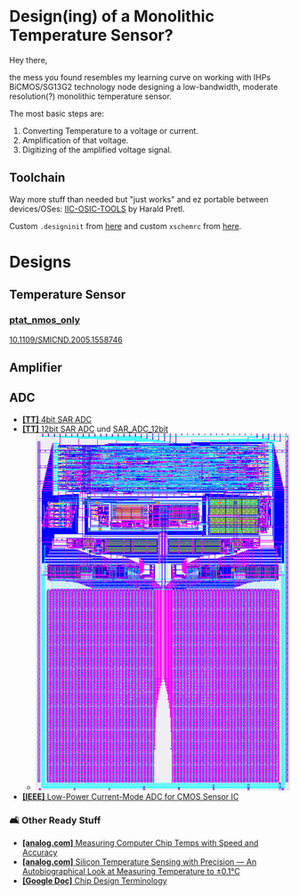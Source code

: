 # Design(ing) of a Monolithic Temperature Sensor?

Hey there,

the mess you found resembles my learning curve on working with IHPs BiCMOS/SG13G2 technology node designing a low-bandwidth, moderate resolution(?) monolithic temperature sensor.

The most basic steps are:

1. Converting Temperature to a voltage or current.
2. Amplification of that voltage.
3. Digitizing of the amplified voltage signal.

## Toolchain

Way more stuff than needed but "just works" and ez portable between devices/OSes: [IIC-OSIC-TOOLS](https://github.com/iic-jku/IIC-OSIC-TOOLS.git) by Harald Pretl.

Custom ``.designinit`` from [here](https://gist.github.com/0486ea22c6422ac99e09981821f6f2e3.git) and custom ``xschemrc`` from [here](https://gist.github.com/3af057f8273033688fce2c2d8ffad4ff.git).

# Designs

## Temperature Sensor

### [ptat_nmos_only](designs/sg13g2/practicing/TempSensor/design_data/xschem/ptat_nmos_only.sch)

[10.1109/SMICND.2005.1558746](10.1109/SMICND.2005.1558746)



## Amplifier

## ADC

* [**[TT]** 4bit SAR ADC](https://github.com/RVCE-DrSSN/tt_um_4Bit_SAR_ADC)
* [**[TT]** 12bit SAR ADC](https://www.tinytapeout.com/runs/tt07/tt_um_rnunes2311_12bit_sar_adc) und [SAR_ADC_12bit](https://github.com/rnunes2311/SAR_ADC_12bit)
    * ![12bit SAR ADC](https://raw.githubusercontent.com/TinyTapeout/tinytapeout-project-renders/main/shuttles/tt07/tt_um_rnunes2311_12bit_sar_adc/render.png)
* [**[IEEE]** Low-Power Current-Mode ADC for CMOS Sensor IC](https://ieeexplore.ieee.org/document/1464655)

### 🛋️ Other Ready Stuff

* [**[analog.com]** Measuring Computer Chip Temps with Speed and Accuracy](https://www.analog.com/en/resources/analog-dialogue/articles/measuring-computer-chip-temps-with-speed-and-accuracy.html)
* [**[analog.com]** Silicon Temperature Sensing with Precision — An Autobiographical Look at Measuring Temperature to ±0.1°C](https://www.analog.com/en/resources/technical-articles/silicon-temperature-sensing-with-precision.html)
* [**[Google Doc]** Chip Design Terminology](https://docs.google.com/document/d/1rDN5jw8sh0aTwf1jScn0nP2zy4FWLxC-82M8TL3Lbr4/mobilebasic)